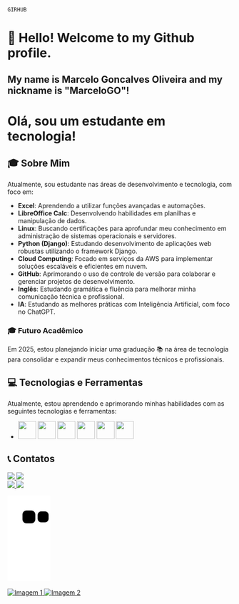 	GIRHUB	
# 👋 Hello! Welcome to my Github profile.
## My name is Marcelo Goncalves Oliveira and my nickname is "MarceloGO"!

# Olá, sou um estudante em tecnologia!

## 🎓 Sobre Mim
Atualmente, sou estudante nas áreas de desenvolvimento e tecnologia, com foco em:

- **Excel**: Aprendendo a utilizar funções avançadas e automações.
- **LibreOffice Calc**: Desenvolvendo habilidades em planilhas e manipulação de dados.
- **Linux**: Buscando certificações para aprofundar meu conhecimento em administração de sistemas operacionais e servidores.
- **Python (Django)**: Estudando desenvolvimento de aplicações web robustas utilizando o framework Django.
- **Cloud Computing**: Focado em serviços da AWS para implementar soluções escaláveis e eficientes em nuvem.
- **GitHub**: Aprimorando o uso de controle de versão para colaborar e gerenciar projetos de desenvolvimento.
- **Inglês**: Estudando gramática e fluência para melhorar minha comunicação técnica e profissional.
- **IA**: Estudando as melhores práticas com Inteligência Artificial, com foco no ChatGPT.

### 🎓 Futuro Acadêmico
Em 2025, estou planejando iniciar uma graduação 📚  na área de tecnologia para consolidar e expandir meus conhecimentos técnicos e profissionais.

## 💻 Tecnologias e Ferramentas
Atualmente, estou aprendendo e aprimorando minhas habilidades com as seguintes tecnologias e ferramentas:
- <img loading="lazy" src="https://cdn.jsdelivr.net/gh/devicons/devicon/icons/linux/linux-original.svg" width="40" height="40"/>   <img loading="lazy" src="https://cdn.jsdelivr.net/gh/devicons/devicon@latest/icons/python/python-original.svg" width="40" height="40" />  <img loading="lazy" src="https://cdn.jsdelivr.net/gh/devicons/devicon@latest/icons/git/git-original.svg"  width="40" height="40"/>  <img loading="lazy" src="https://cdn.jsdelivr.net/gh/devicons/devicon@latest/icons/amazonwebservices/amazonwebservices-original-wordmark.svg"  width="40" height="40"/> <img loading="lazy" src="https://cdn.jsdelivr.net/gh/devicons/devicon@latest/icons/django/django-plain.svg"   width="40" height="40"/>  <img loading="lazy" src="https://cdn.jsdelivr.net/gh/devicons/devicon@latest/icons/ubuntu/ubuntu-original.svg"   width="40" height="40"/>

## 📞 Contatos
<div>
    <a href="https://instagram.com/_marcelogo/" target="_blank">
        <img loading="lazy" src="https://img.shields.io/badge/-Instagram-%23E4405F?style=for-the-badge&logo=instagram&logoColor=white" target="_blank">
    </a>
    <a href="https://www.linkedin.com/in/marcelo-goncalves-oliveira-11b7a2305" target="_blank">
        <img loading="lazy" src="https://img.shields.io/badge/-LinkedIn-%230077B5?style=for-the-badge&logo=linkedin&logoColor=white" target="_blank">
    </a>   
</div>

<div>
<a href="https://github.com/MarceloGoncalvesOliveira">
<img loading="lazy" height="180em" src="https://github-readme-stats.vercel.app/api/top-langs/?username=MarceloGoncalvesOliveira&layout=compact&langs_count=7&theme=dracula"/>
<img loading="lazy" height="180em" src="https://github-readme-stats.vercel.app/api?username=MarceloGoncalvesOliveira&show_icons=true&theme=dracula&include_all_commits=true&count_private=true"/>
</div>

![Snake animation](https://github.com/MarceloGoncalvesOliveira/MarceloGoncalvesOliveira/blob/output/github-contribution-grid-snake.svg)

<img width="42%" src="https://example.com/imagem1.png" alt="Imagem 1">
<img width="50%" src="https://example.com/imagem2.png" alt="Imagem 2">






	

